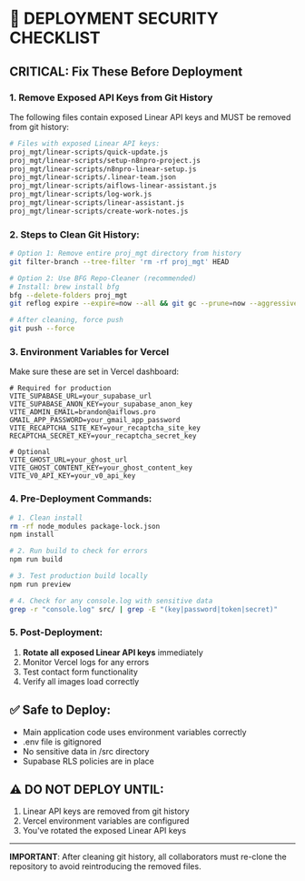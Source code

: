 # 🚨 DEPLOYMENT SECURITY CHECKLIST

## CRITICAL: Fix These Before Deployment

### 1. Remove Exposed API Keys from Git History
The following files contain exposed Linear API keys and MUST be removed from git history:

```bash
# Files with exposed Linear API keys:
proj_mgt/linear-scripts/quick-update.js
proj_mgt/linear-scripts/setup-n8npro-project.js
proj_mgt/linear-scripts/n8npro-linear-setup.js
proj_mgt/linear-scripts/.linear-team.json
proj_mgt/linear-scripts/aiflows-linear-assistant.js
proj_mgt/linear-scripts/log-work.js
proj_mgt/linear-scripts/linear-assistant.js
proj_mgt/linear-scripts/create-work-notes.js
```

### 2. Steps to Clean Git History:

```bash
# Option 1: Remove entire proj_mgt directory from history
git filter-branch --tree-filter 'rm -rf proj_mgt' HEAD

# Option 2: Use BFG Repo-Cleaner (recommended)
# Install: brew install bfg
bfg --delete-folders proj_mgt
git reflog expire --expire=now --all && git gc --prune=now --aggressive

# After cleaning, force push
git push --force
```

### 3. Environment Variables for Vercel

Make sure these are set in Vercel dashboard:

```env
# Required for production
VITE_SUPABASE_URL=your_supabase_url
VITE_SUPABASE_ANON_KEY=your_supabase_anon_key
VITE_ADMIN_EMAIL=brandon@aiflows.pro
GMAIL_APP_PASSWORD=your_gmail_app_password
VITE_RECAPTCHA_SITE_KEY=your_recaptcha_site_key
RECAPTCHA_SECRET_KEY=your_recaptcha_secret_key

# Optional
VITE_GHOST_URL=your_ghost_url
VITE_GHOST_CONTENT_KEY=your_ghost_content_key
VITE_V0_API_KEY=your_v0_api_key
```

### 4. Pre-Deployment Commands:

```bash
# 1. Clean install
rm -rf node_modules package-lock.json
npm install

# 2. Run build to check for errors
npm run build

# 3. Test production build locally
npm run preview

# 4. Check for any console.log with sensitive data
grep -r "console.log" src/ | grep -E "(key|password|token|secret)"
```

### 5. Post-Deployment:

1. **Rotate all exposed Linear API keys** immediately
2. Monitor Vercel logs for any errors
3. Test contact form functionality
4. Verify all images load correctly

## ✅ Safe to Deploy:

- Main application code uses environment variables correctly
- .env file is gitignored
- No sensitive data in /src directory
- Supabase RLS policies are in place

## ⚠️ DO NOT DEPLOY UNTIL:

1. Linear API keys are removed from git history
2. Vercel environment variables are configured
3. You've rotated the exposed Linear API keys

---

**IMPORTANT**: After cleaning git history, all collaborators must re-clone the repository to avoid reintroducing the removed files.